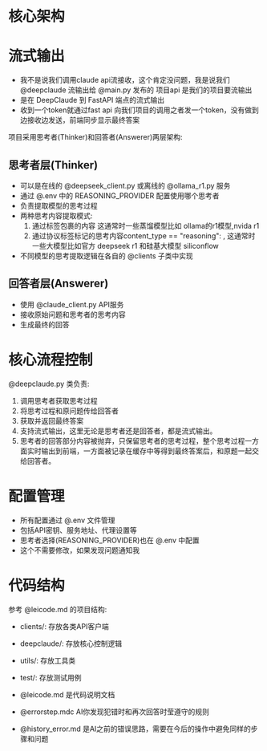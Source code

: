 # 核心架构

# 流式输出
  - 我不是说我们调用claude api流接收，这个肯定没问题，我是说我们@deepclaude 流输出给 @main.py 发布的 项目api 是我们的项目要流输出
  - 是在 DeepClaude 到 FastAPI 端点的流式输出
  - 收到一个token就通过fast api 向我们项目的调用之者发一个token，没有做到边接收边发送，前端同步显示最终答案

项目采用思考者(Thinker)和回答者(Answerer)两层架构:

## 思考者层(Thinker)
- 可以是在线的 @deepseek_client.py 或离线的 @ollama_r1.py 服务
- 通过 @.env 中的 REASONING_PROVIDER 配置使用哪个思考者
- 负责提取模型的思考过程
- 两种思考内容提取模式:
  1. 通过<think></think>标签包裹的内容 这通常时一些蒸馏模型比如 ollama的r1模型,nvida r1
  2. 通过协议标签标记的思考内容content_type == "reasoning": , 这通常时一些大模型比如官方 deepseek r1 和硅基大模型 siliconflow
- 不同模型的思考提取逻辑在各自的 @clients 子类中实现

## 回答者层(Answerer) 
- 使用 @claude_client.py API服务
- 接收原始问题和思考者的思考内容
- 生成最终的回答

# 核心流程控制

@deepclaude.py 类负责:
1. 调用思考者获取思考过程
2. 将思考过程和原问题传给回答者
3. 获取并返回最终答案
4. 支持流式输出，这里无论是思考者还是回答者，都是流式输出。
5. 思考者的回答部分内容被抛弃，只保留思考者的思考过程，整个思考过程一方面实时输出到前端，一方面被记录在缓存中等得到最终答案后，和原题一起交给回答者。

# 配置管理
- 所有配置通过 @.env 文件管理
- 包括API密钥、服务地址、代理设置等
- 思考者选择(REASONING_PROVIDER)也在 @.env 中配置
- 这个不需要修改，如果发现问题通知我

# 代码结构
参考 @leicode.md 的项目结构:
- clients/: 存放各类API客户端
- deepclaude/: 存放核心控制逻辑
- utils/: 存放工具类
- test/: 存放测试用例 

- @leicode.md 是代码说明文档
- @errorstep.mdc AI你发现犯错时和再次回答时莹遵守的规则
- @history_error.md 是AI之前的错误思路，需要在今后的操作中避免同样的步骤和问题
